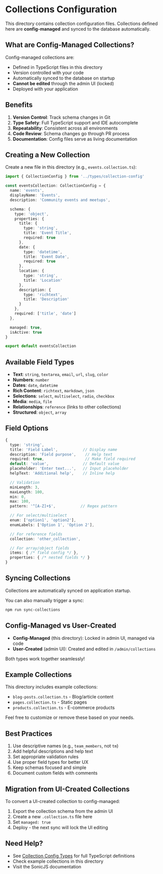# Collections Configuration

This directory contains collection configuration files. Collections defined here are **config-managed** and synced to the database automatically.

## What are Config-Managed Collections?

Config-managed collections are:
- Defined in TypeScript files in this directory
- Version controlled with your code
- Automatically synced to the database on startup
- **Cannot be edited** through the admin UI (locked)
- Deployed with your application

## Benefits

1. **Version Control**: Track schema changes in Git
2. **Type Safety**: Full TypeScript support and IDE autocomplete
3. **Repeatability**: Consistent across all environments
4. **Code Review**: Schema changes go through PR process
5. **Documentation**: Config files serve as living documentation

## Creating a New Collection

Create a new file in this directory (e.g., `events.collection.ts`):

```typescript
import { CollectionConfig } from '../types/collection-config'

const eventsCollection: CollectionConfig = {
  name: 'events',
  displayName: 'Events',
  description: 'Community events and meetups',

  schema: {
    type: 'object',
    properties: {
      title: {
        type: 'string',
        title: 'Event Title',
        required: true
      },
      date: {
        type: 'datetime',
        title: 'Event Date',
        required: true
      },
      location: {
        type: 'string',
        title: 'Location'
      },
      description: {
        type: 'richtext',
        title: 'Description'
      }
    },
    required: ['title', 'date']
  },

  managed: true,
  isActive: true
}

export default eventsCollection
```

## Available Field Types

- **Text**: `string`, `textarea`, `email`, `url`, `slug`, `color`
- **Numbers**: `number`
- **Dates**: `date`, `datetime`
- **Rich Content**: `richtext`, `markdown`, `json`
- **Selections**: `select`, `multiselect`, `radio`, `checkbox`
- **Media**: `media`, `file`
- **Relationships**: `reference` (links to other collections)
- **Structured**: `object`, `array`

## Field Options

```typescript
{
  type: 'string',
  title: 'Field Label',           // Display name
  description: 'Field purpose',    // Help text
  required: true,                  // Make field required
  default: 'value',               // Default value
  placeholder: 'Enter text...',   // Input placeholder
  helpText: 'Additional help',    // Inline help

  // Validation
  minLength: 3,
  maxLength: 100,
  min: 0,
  max: 100,
  pattern: '^[A-Z]+$',           // Regex pattern

  // For select/multiselect
  enum: ['option1', 'option2'],
  enumLabels: ['Option 1', 'Option 2'],

  // For reference fields
  collection: 'other_collection',

  // For array/object fields
  items: { /* field config */ },
  properties: { /* nested fields */ }
}
```

## Syncing Collections

Collections are automatically synced on application startup.

You can also manually trigger a sync:

```bash
npm run sync-collections
```

## Config-Managed vs User-Created

- **Config-Managed** (this directory): Locked in admin UI, managed via code
- **User-Created** (admin UI): Created and edited in `/admin/collections`

Both types work together seamlessly!

## Example Collections

This directory includes example collections:
- `blog-posts.collection.ts` - Blog/article content
- `pages.collection.ts` - Static pages
- `products.collection.ts` - E-commerce products

Feel free to customize or remove these based on your needs.

## Best Practices

1. Use descriptive names (e.g., `team_members`, not `tm`)
2. Add helpful descriptions and help text
3. Set appropriate validation rules
4. Use proper field types for better UX
5. Keep schemas focused and simple
6. Document custom fields with comments

## Migration from UI-Created Collections

To convert a UI-created collection to config-managed:

1. Export the collection schema from the admin UI
2. Create a new `.collection.ts` file here
3. Set `managed: true`
4. Deploy - the next sync will lock the UI editing

## Need Help?

- See [Collection Config Types](../types/collection-config.ts) for full TypeScript definitions
- Check example collections in this directory
- Visit the SonicJS documentation
